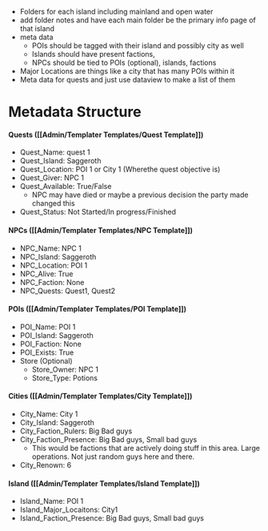 
- Folders for each island including mainland and open water
- add folder notes and have each main folder be the primary info page of that island 
- meta data 
	- POIs should be tagged with their island and possibly city as well
	- Islands should have present factions, 
	- NPCs should be tied to POIs (optional), islands, factions
- Major Locations are things like a city that has many POIs within it
- Meta data for quests and just use dataview to make a list of them

# Metadata Structure

#### Quests ([[Admin/Templater Templates/Quest Template]])
- Quest_Name: quest 1
- Quest_Island: Saggeroth
- Quest_Location: POI 1 or City 1 (Wherethe quest objective is)
- Quest_Giver: NPC 1
- Quest_Available: True/False
	- NPC may have died or maybe a previous decision the party made changed this
- Quest_Status: Not Started/In progress/Finished


#### NPCs ([[Admin/Templater Templates/NPC Template]])
- NPC_Name: NPC 1
- NPC_Island: Saggeroth
- NPC_Location: POI 1
- NPC_Alive: True
- NPC_Faction: None
- NPC_Quests: Quest1, Quest2


#### POIs ([[Admin/Templater Templates/POI Template]])
- POI_Name: POI 1
- POI_Island: Saggeroth
- POI_Faction: None
- POI_Exists: True
- Store (Optional)
	- Store_Owner: NPC 1
	- Store_Type: Potions

#### Cities ([[Admin/Templater Templates/City Template]])
- City_Name: City 1
- City_Island: Saggeroth
- City_Faction_Rulers: Big Bad guys
- City_Faction_Presence: Big Bad guys, Small bad guys
	- This would be factions that are actively doing stuff in this area. Large operations. Not just random guys here and there.
- City_Renown: 6


#### Island ([[Admin/Templater Templates/Island Template]])
- Island_Name: POI 1
- Island_Major_Locaitons: City1
- Island_Faction_Presence: Big Bad guys, Small bad guys






